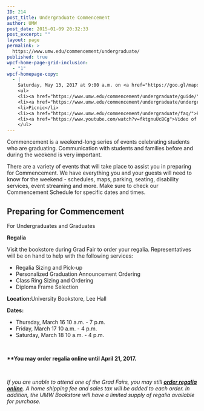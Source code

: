 ```yaml
---
ID: 214
post_title: Undergraduate Commencement
author: UMW
post_date: 2015-01-09 20:32:33
post_excerpt: ""
layout: page
permalink: >
  https://www.umw.edu/commencement/undergraduate/
published: true
wpcf-home-page-grid-inclusion:
  - "1"
wpcf-homepage-copy:
  - |
    Saturday, May 13, 2017 at 9:00 a.m. on <a href="https://goo.gl/maps/YffQz3tmEmw">Ball Circle</a>
    <ul>
    <li><a href="https://www.umw.edu/commencement/undergraduate/guide/">Step-by-step Guide</a></li>
    <li><a href="https://www.umw.edu/commencement/undergraduate/undergraduate-commencement/">Schedule</a></li>
    <li>Picnic</li>
    <li><a href="https://www.umw.edu/commencement/undergraduate/faq/">FAQ</a></li>
    <li><a href="https://www.youtube.com/watch?v=fktgnuUcBCg">Video of 2016 Ceremony</a> [YouTube]</li>
    </ul>
---
```

Commencement is a weekend-long series of events celebrating students who are graduating. Communication with students and families before and during the weekend is very important.

There are a variety of events that will take place to assist you in preparing for Commencement. We have everything you and your guests will need to know for the weekend - schedules, maps, parking, seating, disability services, event streaming and more. Make sure to check our Commencement Schedule for specific dates and times.
<h2>Preparing for Commencement</h2>
For Undergraduates and Graduates

<strong>Regalia</strong>

Visit the bookstore during Grad Fair to order your regalia. Representatives will be on hand to help with the following services:
<ul>
 	<li>Regalia Sizing and Pick-up</li>
 	<li>Personalized Graduation Announcement Ordering</li>
 	<li>Class Ring Sizing and Ordering</li>
 	<li>Diploma Frame Selection</li>
</ul>
<strong>Location:</strong>University Bookstore, Lee Hall

<strong>Dates:  </strong>
<ul>
 	<li>Thursday, March 16 10 a.m. - 7 p.m.</li>
 	<li>Friday, March 17 10 a.m. - 4 p.m.</li>
 	<li>Saturday, March 18 10 a.m. - 4 p.m.</li>
</ul>
&nbsp;

<strong>**You may order regalia online until April 21, 2017.</strong>

&nbsp;

<em>If you are unable to attend one of the Grad Fairs, you may still </em><a href="http://www.oakhalli.com/UMW"><strong><em>order regalia online</em></strong></a><em>. A home shipping fee and sales tax will be added to each order. In addition, the UMW Bookstore will have a limited supply of regalia available for purchase.</em>